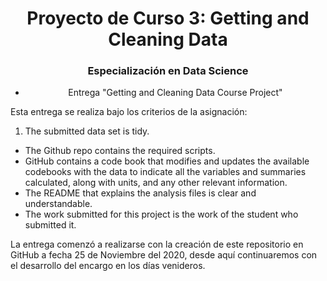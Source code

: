 # <h1 align="center">Proyecto de Curso 3: Getting and Cleaning Data</h1>
### <div align="center">Especialización en Data Science</div>
- <div align="center">Entrega "Getting and Cleaning Data Course Project"</div>

Esta entrega se realiza bajo los criterios de la asignación:
1. The submitted data set is tidy.
- The Github repo contains the required scripts.
- GitHub contains a code book that modifies and updates the available codebooks with the data to indicate all the variables and summaries calculated, along with units, and any other relevant information.
- The README that explains the analysis files is clear and understandable.
- The work submitted for this project is the work of the student who submitted it.

La entrega comenzó a realizarse con la creación de este repositorio en GitHub a fecha 25 de Noviembre del 2020, desde aquí continuaremos con el desarrollo del encargo en los días venideros.
